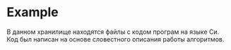 # Example
В данном хранилище находятся файлы с кодом програм на языке Си. 
Код был написан на основе словестного описания работы алгоритмов.
